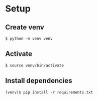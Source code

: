 # Setup

## Create venv

    $ python -m venv venv

## Activate

    $ source venv/bin/activate

## Install dependencies

    (venv)$ pip install -r requirements.txt
